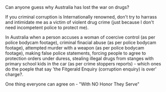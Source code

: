 Can anyone guess why Australia has lost the war on drugs?

If you criminal corruption is Internationally renowned, don't try to harrass and intimidate me as a victim of violent drug crime (just because I don't need incompetent police to protect me).

In Australia when a person accuses a woman of coercive control (as per police bodycam footage), criminal finacial abuse (as per police bodycam footage), attempted murder with a weapon (as per police bodycam footage), making false police statements, forcing people to agree to protection orders under duress, stealing illegal drugs from stanges with primary school kids in the car (as per crime stoppers reports) - which ones do the poeple that say 'the Fitgerald Enquiry (corruption enquiry) is over' charge?. 

One thing everyone can agree on - "With NO Honor They Serve"
